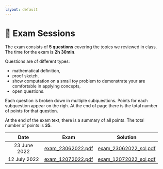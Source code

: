 ```yaml
---
layout: default
---
```


# 📖 Exam Sessions <a name="material"></a>

The exam consists of **5 questions** covering the topics we reviewed in class.
The time for the exam is **2h 30min**.

Questions are of different types: 
- mathematical definition, 
- proof sketch, 
- show computation on a small toy problem to demonstrate your are comfortable in applying concepts, 
- open questions. 

Each question is broken down in multiple subquestions.
Points for each subquestion appear on the righ. 
At the end of page there is the total number of points for that question.

At the end of the exam text, there is a summary of all points. The total number of points is **35**.


|   **Date**   	| **Exam** 	| **Solution** 	|
|:------------:	|----------	|--------------	|
| 23 June 2022 	|  [exam_23062022.pdf](https://github.com/iacopomasi/AI-ML-Unit-2-2022/blob/main/course/16_exam_23062022/exam_23062022.pdf)        	| [exam_23062022_sol.pdf](https://github.com/iacopomasi/AI-ML-Unit-2-2022/blob/main/course/16_exam_23062022/exam_23062022_solution_sketch.pdf)              	|
| 12 July 2022 	|  [exam_12072022.pdf](https://github.com/iacopomasi/AI-ML-Unit-2-2022/blob/main/course/17_exam_12072022/exam_12072022.pdf)        	|  [exam_12072022_sol.pdf](https://github.com/iacopomasi/AI-ML-Unit-2-2022/blob/main/course/17_exam_12072022/exam_12072022_solution_sketch.pdf) 	|